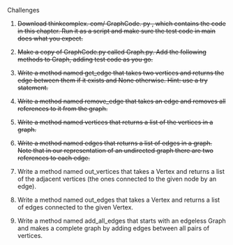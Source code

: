 Challenges

1. ~~Download thinkcomplex. com/ GraphCode. py , which contains the code in this chapter. Run it as a script and make sure the test code in main does what you expect.~~ 

2. ~~Make a copy of GraphCode.py called Graph.py. Add the following methods to Graph, adding test code as you go.~~

3. ~~Write a method named get_edge that takes two vertices and returns the edge between them if it exists and None otherwise. Hint: use a try statement.~~

4. ~~Write a method named remove_edge that takes an edge and removes all references to it from the graph.~~

5. ~~Write a method named vertices that returns a list of the vertices in a graph.~~

6. ~~Write a method named edges that returns a list of edges in a graph. Note that in our representation of an undirected graph there are two references to each edge.~~

7. Write a method named out_vertices that takes a Vertex and returns a list of the adjacent vertices (the ones connected to the given node by an edge).

8. Write a method named out_edges that takes a Vertex and returns a list of edges connected to the given Vertex.

9. Write a method named add_all_edges that starts with an edgeless Graph and makes a complete graph by adding edges between all pairs of vertices.

